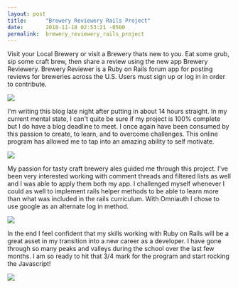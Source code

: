 ```yaml
---
layout: post
title:      "Brewery Reviewery Rails Project"
date:       2018-11-18 02:53:21 -0500
permalink:  brewery_reviewery_rails_project
---
```



Visit your Local Brewery or visit a Brewery thats new to you. Eat some grub, sip some craft brew, then share a review using the new app Brewery Reviewery. Brewery Reviewer is a Ruby on Rails forum app for posting reviews for breweries across the U.S. Users must sign up or log in in order to contribute.

![](https://media.giphy.com/media/V6vYGxjArFFde/giphy.gif)

I'm writing this blog late night after putting in about 14 hours straight. In my current mental state, I can't quite be sure if my project is 100% complete but I do have a blog deadline to meet. I once again have been consumed by this passion to create, to learn, and to overcome challenges. This online program has allowed me to tap into an amazing ability to self motivate.

 ![](https://media.giphy.com/media/V6vYGxjArFFde/giphy.gif)
 
My passion for tasty craft brewery ales guided me through this project. I've been very interested working with comment threads and filtered lists as well and I was able to apply them both my app. I challenged myself whenever I could as well to implement rails helper methods to be able to learn more than what was included in the rails curriculum. With Omniauth I chose to use google as an alternate log in method. 

 ![](https://media.giphy.com/media/V6vYGxjArFFde/giphy.gif)
 
In the end I feel confident that my skills working with Ruby on Rails will be a great asset in my transition into a new career as a developer. I have gone through so many peaks and valleys during the school over the last few months. I am so ready to hit that 3/4 mark for the program and start rocking the Javascript! 

 ![](https://media.giphy.com/media/V6vYGxjArFFde/giphy.gif)
